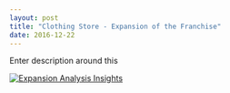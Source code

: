 ```yaml
---
layout: post
title: "Clothing Store - Expansion of the Franchise"
date: 2016-12-22
---
```

Enter description around this

<div class="Tableau_Embed">
<p>
<div class='tableauPlaceholder' id='viz1490578324772' style='position: relative'><noscript><a href='#'><img alt='Expansion Analysis Insights ' src='https:&#47;&#47;public.tableau.com&#47;static&#47;images&#47;Cl&#47;ClothingRetailExpansionProblem&#47;ExpansionAnalysisInsights&#47;1_rss.png' style='border: none' /></a></noscript><object class='tableauViz'  style='display:none;'><param name='host_url' value='https%3A%2F%2Fpublic.tableau.com%2F' /> <param name='path' value='views&#47;ClothingRetailExpansionProblem&#47;ExpansionAnalysisInsights?:embed=y&amp;:display_count=y' /> <param name='toolbar' value='yes' /><param name='static_image' value='https:&#47;&#47;public.tableau.com&#47;static&#47;images&#47;Cl&#47;ClothingRetailExpansionProblem&#47;ExpansionAnalysisInsights&#47;1.png' /> <param name='animate_transition' value='yes' /><param name='display_static_image' value='yes' /><param name='display_spinner' value='yes' /><param name='display_overlay' value='yes' /><param name='display_count' value='yes' /></object></div>                <script type='text/javascript'>                    var divElement = document.getElementById('viz1490578324772');                    var vizElement = divElement.getElementsByTagName('object')[0];                    vizElement.style.width='1004px';vizElement.style.height='869px';                    var scriptElement = document.createElement('script');                    scriptElement.src = 'https://public.tableau.com/javascripts/api/viz_v1.js';                    vizElement.parentNode.insertBefore(scriptElement, vizElement);                </script>
</p>
</div>
